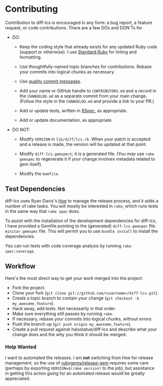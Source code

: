# Contributing

Contribution to diff-lcs is encouraged in any form: a bug report, a feature
request, or code contributions. There are a few DOs and DON'Ts for

- DO:

  - Keep the coding style that already exists for any updated Ruby code (support
    or otherwise). I use [Standard Ruby][standardrb] for linting and formatting.

  - Use thoughtfully-named topic branches for contributions. Rebase your commits
    into logical chunks as necessary.

  - Use [quality commit messages][qcm].

  - Add your name or GitHub handle to `CONTRIBUTORS.md` and a record in the
    `CHANGELOG.md` as a separate commit from your main change. (Follow the style
    in the `CHANGELOG.md` and provide a link to your PR.)

  - Add or update tests, written in [RSpec][rspec], as appropriate.

  - Add or update documentation, as appropriate.

- DO NOT:

  - Modify `VERSION` in `lib/diff/lcs.rb`. When your patch is accepted and a
    release is made, the version will be updated at that point.

  - Modify `diff-lcs.gemspect`; it is a generated file. (You _may_ use
    `rake gemspec` to regenerate it if your change involves metadata related to
    gem itself).

  - Modify the `Gemfile`.

## Test Dependencies

diff-lcs uses Ryan Davis's [Hoe][Hoe] to manage the release process, and it adds
a number of rake tasks. You will mostly be interested in `rake`, which runs
tests in the same way that `rake spec` does.

To assist with the installation of the development dependencies for diff-lcs, I
have provided a Gemfile pointing to the (generated) `diff-lcs.gemspec` file.
`minitar.gemspec` file. This will permit you to use `bundle install` to install
the dependencies.

You can run tests with code coverage analysis by running `rake spec:coverage`.

## Workflow

Here's the most direct way to get your work merged into the project:

- Fork the project.
- Clone your fork (`git clone git://github.com/<username>/diff-lcs.git`).
- Create a topic branch to contain your change
  (`git checkout -b my_awesome_feature`).
- Hack away, add tests. Not necessarily in that order.
- Make sure everything still passes by running `rake`.
- If necessary, rebase your commits into logical chunks, without errors.
- Push the branch up (`git push origin my_awesome_feature`).
- Create a pull request against halostatue/diff-lcs and describe what your
  change does and the why you think it should be merged.

### Help Wanted

I want to automated the releases. I am **not** switching from Hoe for release
management, so the use of [rubygems/release-gem][release-gem] requires some care
(perhaps by exporting `VERSION=$(rake version)` to the job), but assistance in
getting this action going for an automated release would be greatly appreciated.

[hoe]: https://github.com/seattlerb/hoe
[qcm]: http://tbaggery.com/2008/04/19/a-note-about-git-commit-messages.html
[release-gem]: https://github.com/rubygems/release-gem
[rspec]: http://rspec.info/documentation/
[standardrb]: https://github.com/standardrb/standard
